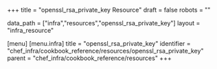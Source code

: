 +++
title = "openssl_rsa_private_key Resource"
draft = false
robots = ""

data_path = ["infra","resources","openssl_rsa_private_key"]
layout = "infra_resource"


[menu]
  [menu.infra]
    title = "openssl_rsa_private_key"
    identifier = "chef_infra/cookbook_reference/resources/openssl_rsa_private_key"
    parent = "chef_infra/cookbook_reference/resources"
+++

<!-- The contents of this page are automatically generated from the openssl_rsa_private_key.yaml file in the data directory. -->
<!-- To suggest a change, edit the https://github.com/chef/chef/blob/master/lib/chef/resource/openssl_rsa_private_key.rb file
      and submit a pull request to the https://github.com/chef/chef repository. -->
